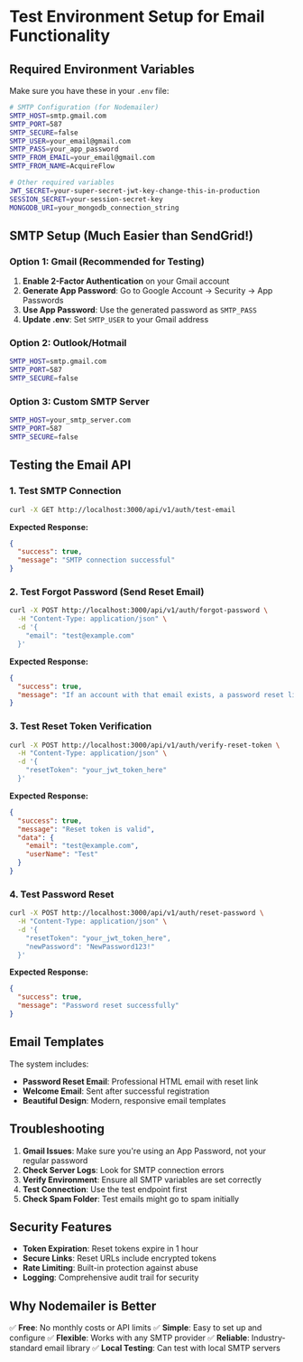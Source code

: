 # Test Environment Setup for Email Functionality

## Required Environment Variables

Make sure you have these in your `.env` file:

```bash
# SMTP Configuration (for Nodemailer)
SMTP_HOST=smtp.gmail.com
SMTP_PORT=587
SMTP_SECURE=false
SMTP_USER=your_email@gmail.com
SMTP_PASS=your_app_password
SMTP_FROM_EMAIL=your_email@gmail.com
SMTP_FROM_NAME=AcquireFlow

# Other required variables
JWT_SECRET=your-super-secret-jwt-key-change-this-in-production
SESSION_SECRET=your-session-secret-key
MONGODB_URI=your_mongodb_connection_string
```

## SMTP Setup (Much Easier than SendGrid!)

### Option 1: Gmail (Recommended for Testing)
1. **Enable 2-Factor Authentication** on your Gmail account
2. **Generate App Password**: Go to Google Account → Security → App Passwords
3. **Use App Password**: Use the generated password as `SMTP_PASS`
4. **Update .env**: Set `SMTP_USER` to your Gmail address

### Option 2: Outlook/Hotmail
```bash
SMTP_HOST=smtp.gmail.com
SMTP_PORT=587
SMTP_SECURE=false
```

### Option 3: Custom SMTP Server
```bash
SMTP_HOST=your_smtp_server.com
SMTP_PORT=587
SMTP_SECURE=false
```

## Testing the Email API

### 1. Test SMTP Connection

```bash
curl -X GET http://localhost:3000/api/v1/auth/test-email
```

**Expected Response:**
```json
{
  "success": true,
  "message": "SMTP connection successful"
}
```

### 2. Test Forgot Password (Send Reset Email)

```bash
curl -X POST http://localhost:3000/api/v1/auth/forgot-password \
  -H "Content-Type: application/json" \
  -d '{
    "email": "test@example.com"
  }'
```

**Expected Response:**
```json
{
  "success": true,
  "message": "If an account with that email exists, a password reset link has been sent"
}
```

### 3. Test Reset Token Verification

```bash
curl -X POST http://localhost:3000/api/v1/auth/verify-reset-token \
  -H "Content-Type: application/json" \
  -d '{
    "resetToken": "your_jwt_token_here"
  }'
```

**Expected Response:**
```json
{
  "success": true,
  "message": "Reset token is valid",
  "data": {
    "email": "test@example.com",
    "userName": "Test"
  }
}
```

### 4. Test Password Reset

```bash
curl -X POST http://localhost:3000/api/v1/auth/reset-password \
  -H "Content-Type: application/json" \
  -d '{
    "resetToken": "your_jwt_token_here",
    "newPassword": "NewPassword123!"
  }'
```

**Expected Response:**
```json
{
  "success": true,
  "message": "Password reset successfully"
}
```

## Email Templates

The system includes:
- **Password Reset Email**: Professional HTML email with reset link
- **Welcome Email**: Sent after successful registration
- **Beautiful Design**: Modern, responsive email templates

## Troubleshooting

1. **Gmail Issues**: Make sure you're using an App Password, not your regular password
2. **Check Server Logs**: Look for SMTP connection errors
3. **Verify Environment**: Ensure all SMTP variables are set correctly
4. **Test Connection**: Use the test endpoint first
5. **Check Spam Folder**: Test emails might go to spam initially

## Security Features

- **Token Expiration**: Reset tokens expire in 1 hour
- **Secure Links**: Reset URLs include encrypted tokens
- **Rate Limiting**: Built-in protection against abuse
- **Logging**: Comprehensive audit trail for security

## Why Nodemailer is Better

✅ **Free**: No monthly costs or API limits
✅ **Simple**: Easy to set up and configure
✅ **Flexible**: Works with any SMTP provider
✅ **Reliable**: Industry-standard email library
✅ **Local Testing**: Can test with local SMTP servers 
